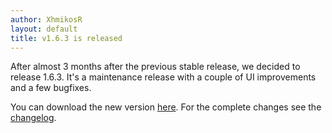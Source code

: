 ```yaml
---
author: XhmikosR
layout: default
title: v1.6.3 is released
---
```


After almost 3 months after the previous stable release, we decided to release 1.6.3.
It's a maintenance release with a couple of UI improvements and a few bugfixes.

You can download the new version [here](/downloads).
For the complete changes see the [changelog](/changelog).
